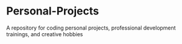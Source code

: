 # Personal-Projects
A repository for coding personal projects, professional development trainings, and creative hobbies
